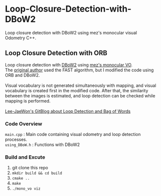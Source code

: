 # Loop-Closure-Detection-with-DBoW2
Loop closure detection with DBoW2 using mez's monocular visual Odometry C++.

## Loop Closure Detection with ORB
Loop closure detection with [DBoW2](https://github.com/dorian3d/DBoW2) using [mez's monocular VO](https://github.com/mez/monocular-visual-odometry).<br>
The [original author](https://github.com/mez/monocular-visual-odometry) used the FAST algorithm, but I modified the code using ORB and DBoW2.<br><br>
Visual vocabulary is not generated simultaneously with mapping, and visual vocabulary is created first in the modified code. After that, the similarity between the images is estimated, and loop detection can be checked while mapping is performed.<br><br>
[Lee-JaeWon's GitBlog about Loop Detection and Bag of Words](https://lee-jaewon.github.io/slam/Loop_Detection/)<br>

### Code Overview
`main.cpp` : Main code containing visual odometry and loop detection processes.<br>
`using_DBoW.h` : Functions with DBoW2

### Build and Excute
1. git clone this repo
2. `mkdir build && cd build`<br>
3. `cmake ..`<br>
4. `make`<br>
5. `./mono_vo viz`<br>
